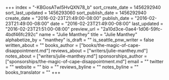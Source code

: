 +++
index = "-KBGosATwI5HvQXN78_b"
sort_create_date = 1456292940
sort_last_updated = 1456293060
sort_publish_date = 1456292940
create_date = "2016-02-23T21:49:00-08:00"
publish_date = "2016-02-23T21:49:00-08:00"
date = "2016-02-23T21:49:00-08:00"
last_updated = "2016-02-23T21:51:00-08:00"
preview_url = "2a10d3ce-0ae4-1d06-59fc-4bdf46fc292c"
name = "Julie Manthey"
title = "Julie Manthey"
alphabetize_by = "manthey"
is_draft = ""
is_seattle_pnw_writer = false
written_about = ""
books_author = ["books/the-magic-of-cape-disappointment.md"]
reviews_about = ["writers/julie-manthey.md"]
notes_about = ["writers/julie-manthey.md"]
sponsorships_author = ["sponsorships/the-magic-of-cape-disappointment.md"]
email = ""
twitter = ""
website = ""
bio = ""
reviews_byline = ""
notes_byline = ""
books_translator = ""
+++

